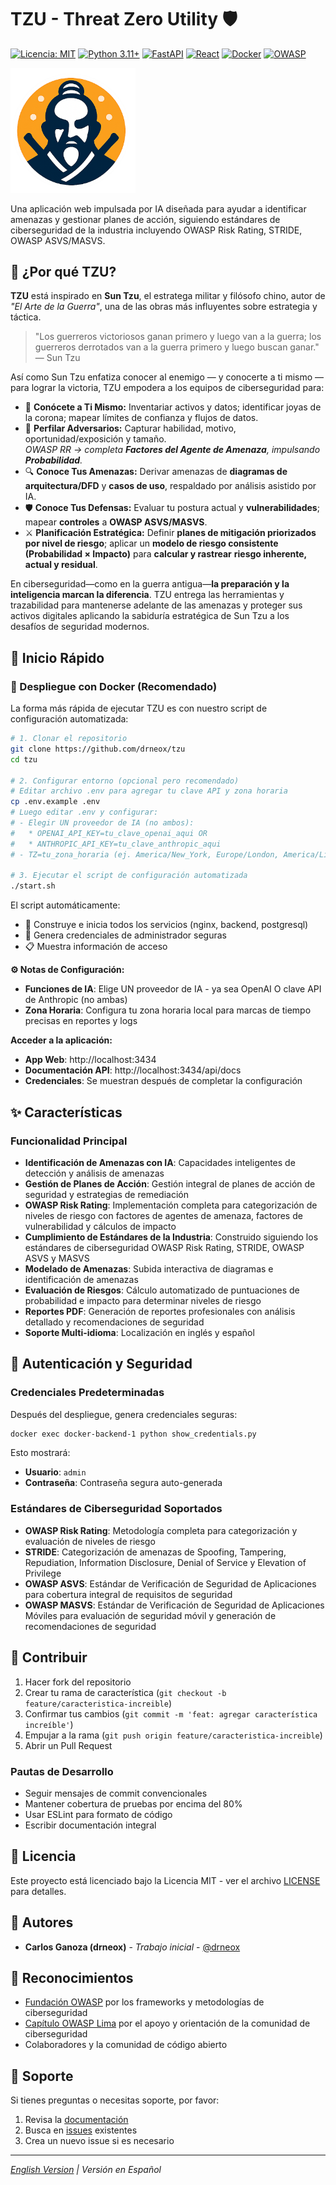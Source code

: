 # TZU - Threat Zero Utility 🛡️

[![Licencia: MIT](https://img.shields.io/badge/Licencia-MIT-yellow.svg)](https://opensource.org/licenses/MIT)
[![Python 3.11+](https://img.shields.io/badge/python-3.11+-blue.svg)](https://www.python.org/downloads/)
[![FastAPI](https://img.shields.io/badge/FastAPI-0.68+-green.svg)](https://fastapi.tiangolo.com/)
[![React](https://img.shields.io/badge/React-18+-blue.svg)](https://reactjs.org/)
[![Docker](https://img.shields.io/badge/Docker-Ready-blue.svg)](https://www.docker.com/)
[![OWASP](https://img.shields.io/badge/OWASP-Compliant-red.svg)](https://owasp.org/)

<img src="tzu.png" alt="TZU Logo" width="200">

Una aplicación web impulsada por IA diseñada para ayudar a identificar amenazas y gestionar planes de acción, siguiendo estándares de ciberseguridad de la industria incluyendo OWASP Risk Rating, STRIDE, OWASP ASVS/MASVS.

## 🤔 ¿Por qué TZU?

**TZU** está inspirado en **Sun Tzu**, el estratega militar y filósofo chino, autor de *"El Arte de la Guerra"*, una de las obras más influyentes sobre estrategia y táctica.

> "Los guerreros victoriosos ganan primero y luego van a la guerra; los guerreros derrotados van a la guerra primero y luego buscan ganar." — Sun Tzu

Así como Sun Tzu enfatiza conocer al enemigo — y conocerte a ti mismo — para lograr la victoria, TZU empodera a los equipos de ciberseguridad para:

- 🧭 **Conócete a Ti Mismo:** Inventariar activos y datos; identificar joyas de la corona; mapear límites de confianza y flujos de datos.
- 🎯 **Perfilar Adversarios:** Capturar habilidad, motivo, oportunidad/exposición y tamaño.  
  _OWASP RR → completa **Factores del Agente de Amenaza**, impulsando **Probabilidad**._
- 🔍 **Conoce Tus Amenazas:** Derivar amenazas de **diagramas de arquitectura/DFD** y **casos de uso**, respaldado por análisis asistido por IA.
- 🛡️ **Conoce Tus Defensas:** Evaluar tu postura actual y **vulnerabilidades**; mapear **controles** a **OWASP ASVS/MASVS**.
- ⚔️ **Planificación Estratégica:** Definir **planes de mitigación priorizados por nivel de riesgo**; aplicar un **modelo de riesgo consistente (Probabilidad × Impacto)** para **calcular y rastrear** **riesgo inherente, actual y residual**.

En ciberseguridad—como en la guerra antigua—**la preparación y la inteligencia marcan la diferencia**. TZU entrega las herramientas y trazabilidad para mantenerse adelante de las amenazas y proteger sus activos digitales aplicando la sabiduría estratégica de Sun Tzu a los desafíos de seguridad modernos.

## 🚀 Inicio Rápido

### 🐳 Despliegue con Docker (Recomendado)

La forma más rápida de ejecutar TZU es con nuestro script de configuración automatizada:

```bash
# 1. Clonar el repositorio
git clone https://github.com/drneox/tzu
cd tzu

# 2. Configurar entorno (opcional pero recomendado)
# Editar archivo .env para agregar tu clave API y zona horaria
cp .env.example .env
# Luego editar .env y configurar:
# - Elegir UN proveedor de IA (no ambos):
#   * OPENAI_API_KEY=tu_clave_openai_aqui OR
#   * ANTHROPIC_API_KEY=tu_clave_anthropic_aqui
# - TZ=tu_zona_horaria (ej. America/New_York, Europe/London, America/Lima)

# 3. Ejecutar el script de configuración automatizada
./start.sh
```

El script automáticamente:
- 🔧 Construye e inicia todos los servicios (nginx, backend, postgresql)
- 🔐 Genera credenciales de administrador seguras
- 📋 Muestra información de acceso

**⚙️ Notas de Configuración:**
- **Funciones de IA**: Elige UN proveedor de IA - ya sea OpenAI O clave API de Anthropic (no ambas)
- **Zona Horaria**: Configura tu zona horaria local para marcas de tiempo precisas en reportes y logs

**Acceder a la aplicación:**
- **App Web**: http://localhost:3434
- **Documentación API**: http://localhost:3434/api/docs
- **Credenciales**: Se muestran después de completar la configuración

## ✨ Características

### Funcionalidad Principal
- **Identificación de Amenazas con IA**: Capacidades inteligentes de detección y análisis de amenazas
- **Gestión de Planes de Acción**: Gestión integral de planes de acción de seguridad y estrategias de remediación
- **OWASP Risk Rating**: Implementación completa para categorización de niveles de riesgo con factores de agentes de amenaza, factores de vulnerabilidad y cálculos de impacto
- **Cumplimiento de Estándares de la Industria**: Construido siguiendo los estándares de ciberseguridad OWASP Risk Rating, STRIDE, OWASP ASVS y MASVS
- **Modelado de Amenazas**: Subida interactiva de diagramas e identificación de amenazas
- **Evaluación de Riesgos**: Cálculo automatizado de puntuaciones de probabilidad e impacto para determinar niveles de riesgo
- **Reportes PDF**: Generación de reportes profesionales con análisis detallado y recomendaciones de seguridad
- **Soporte Multi-idioma**: Localización en inglés y español

## 🔐 Autenticación y Seguridad

### Credenciales Predeterminadas
Después del despliegue, genera credenciales seguras:

```bash
docker exec docker-backend-1 python show_credentials.py
```

Esto mostrará:
- **Usuario**: `admin`
- **Contraseña**: Contraseña segura auto-generada

### Estándares de Ciberseguridad Soportados

- **OWASP Risk Rating**: Metodología completa para categorización y evaluación de niveles de riesgo
- **STRIDE**: Categorización de amenazas de Spoofing, Tampering, Repudiation, Information Disclosure, Denial of Service y Elevation of Privilege
- **OWASP ASVS**: Estándar de Verificación de Seguridad de Aplicaciones para cobertura integral de requisitos de seguridad
- **OWASP MASVS**: Estándar de Verificación de Seguridad de Aplicaciones Móviles para evaluación de seguridad móvil y generación de recomendaciones de seguridad

## 🤝 Contribuir

1. Hacer fork del repositorio
2. Crear tu rama de característica (`git checkout -b feature/caracteristica-increible`)
3. Confirmar tus cambios (`git commit -m 'feat: agregar característica increíble'`)
4. Empujar a la rama (`git push origin feature/caracteristica-increible`)
5. Abrir un Pull Request

### Pautas de Desarrollo

- Seguir mensajes de commit convencionales
- Mantener cobertura de pruebas por encima del 80%
- Usar ESLint para formato de código
- Escribir documentación integral

## 📝 Licencia

Este proyecto está licenciado bajo la Licencia MIT - ver el archivo [LICENSE](LICENSE) para detalles.

## 👥 Autores

- **Carlos Ganoza (drneox)** - *Trabajo inicial* - [@drneox](https://github.com/drneox)

## 🙏 Reconocimientos

- [Fundación OWASP](https://owasp.org/) por los frameworks y metodologías de ciberseguridad
- [Capítulo OWASP Lima](https://owasp.org/www-chapter-lima/) por el apoyo y orientación de la comunidad de ciberseguridad
- Colaboradores y la comunidad de código abierto

## 📧 Soporte

Si tienes preguntas o necesitas soporte, por favor:

1. Revisa la [documentación](README.md)
2. Busca en [issues](https://github.com/drneox/tzu/issues) existentes
3. Crea un nuevo issue si es necesario

---

*[English Version](README.md) | Versión en Español*
